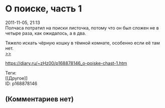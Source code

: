 О поиске, часть 1
=================

  
2011-11-05, 21:13  
 Полчаса потратил на поиски листочка, потому что он был сложен не в четыре раза, как ожидалось, а в два.   
   
 Тяжело искать чёрную кошку в тёмной комнате, особенно если её там нет.   
  [>>](О%20поиске,%20часть%202)    
  
<https://diary.ru/~zHz00/p168878146_o-poiske-chast-1.htm>  
  
Теги:  
[[Другое]]  
ID: p168878146  


(Комментариев нет)
------------------